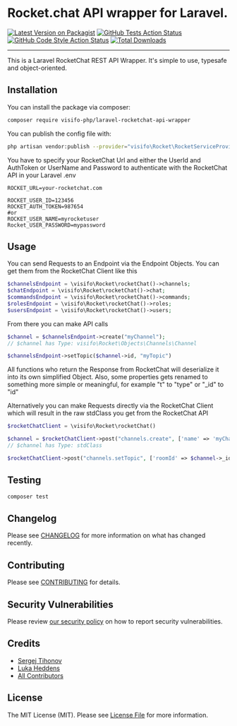 # Rocket.chat API wrapper for Laravel.

[![Latest Version on Packagist](https://img.shields.io/packagist/v/visifo-php/laravel-rocketchat-api-wrapper.svg?style=flat-square)](https://packagist.org/packages/visifo-php/laravel-rocketchat-api-wrapper)
[![GitHub Tests Action Status](https://img.shields.io/github/workflow/status/visifo-php/laravel-rocketchat-api-wrapper/run-tests?label=tests)](https://github.com/visifo-php/laravel-rocketchat-api-wrapper/actions?query=workflow%3Arun-tests+branch%3Amain)
[![GitHub Code Style Action Status](https://img.shields.io/github/workflow/status/visifo-php/laravel-rocketchat-api-wrapper/Check%20&%20fix%20styling?label=code%20style)](https://github.com/visifo-php/laravel-rocketchat-api-wrapper/actions?query=workflow%3A"Check+%26+fix+styling"+branch%3Amain)
[![Total Downloads](https://img.shields.io/packagist/dt/visifo-php/laravel-rocketchat-api-wrapper.svg?style=flat-square)](https://packagist.org/packages/visifo-php/laravel-rocketchat-api-wrapper)

---

This is a Laravel RocketChat REST API Wrapper. It's simple to use, typesafe and object-oriented.

## Installation

You can install the package via composer:

```bash
composer require visifo-php/laravel-rocketchat-api-wrapper
```

You can publish the config file with:

```bash
php artisan vendor:publish --provider="visifo\Rocket\RocketServiceProvider" --tag="laravel-rocketchat-api-wrapper-config"
```

You have to specify your RocketChat Url and either the UserId and AuthToken or UserName and Password to authenticate
with the RocketChat API in your Laravel .env

```dotenv
ROCKET_URL=your-rocketchat.com

ROCKET_USER_ID=123456
ROCKET_AUTH_TOKEN=987654
#or
ROCKET_USER_NAME=myrocketuser
Rocket_USER_PASSWORD=mypassword
```

## Usage

You can send Requests to an Endpoint via the Endpoint Objects. You can get them from the RocketChat Client like this

```php
$channelsEndpoint = \visifo\Rocket\rocketChat()->channels;
$chatEndpoint = \visifo\Rocket\rocketChat()->chat;
$commandsEndpoint = \visifo\Rocket\rocketChat()->commands;
$rolesEndpoint = \visifo\Rocket\rocketChat()->roles;
$usersEndpoint = \visifo\Rocket\rocketChat()->users;
```

From there you can make API calls

```php
$channel = $channelsEndpoint->create("myChannel");
// $channel has Type: visifo\Rocket\Objects\Channels\Channel

$channelsEndpoint->setTopic($channel->id, "myTopic")
```

All functions who return the Response from RocketChat will deserialize it into its own simplified Object. Also, some properties gets renamed to something more simple or meaningful,
for example "t" to "type" or "_id" to "id"

Alternatively you can make Requests directly via the RocketChat Client which will result in the raw stdClass you get
from the RocketChat API

```php
$rocketChatClient = \visifo\Rocket\rocketChat()

$channel = $rocketChatClient->post("channels.create", ['name' => 'myChannel']);
// $channel has Type: stdClass

$rocketChatClient->post("channels.setTopic", ['roomId' => $channel->_id, 'topic' => 'myTopic'])
```

## Testing

```bash
composer test
```

## Changelog

Please see [CHANGELOG](CHANGELOG.md) for more information on what has changed recently.

## Contributing

Please see [CONTRIBUTING](.github/CONTRIBUTING.md) for details.

## Security Vulnerabilities

Please review [our security policy](../../security/policy) on how to report security vulnerabilities.

## Credits

- [Sergej Tihonov](https://github.com/Sergej-Tihonov)
- [Luka Heddens](https://github.com/frschi)
- [All Contributors](../../contributors)

## License

The MIT License (MIT). Please see [License File](LICENSE.md) for more information.
